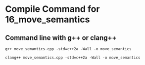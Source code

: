 # Compile Command for 16_move_semantics

## Command line with g++ or clang++

```shell
g++ move_semantics.cpp -std=c++2a -Wall -o move_semantics

clang++ move_semantics.cpp -std=c++2a -Wall -o move_semantics
```
